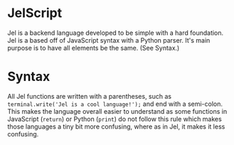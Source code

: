 # JelScript
Jel is a backend language developed to be simple with a hard foundation. Jel is a based off of JavaScript syntax with a Python
parser. It's main purpose is to have all elements be the same. (See Syntax.)
# Syntax
All Jel functions are written with a parentheses, such as `terminal.write('Jel is a cool language!');` and end with a semi-colon.
This makes the language overall easier to understand as some functions in JavaScript (`return`) or Python (`print`) do not follow this rule which makes those languages a tiny bit more confusing, where as in Jel, it makes it less confusing.

